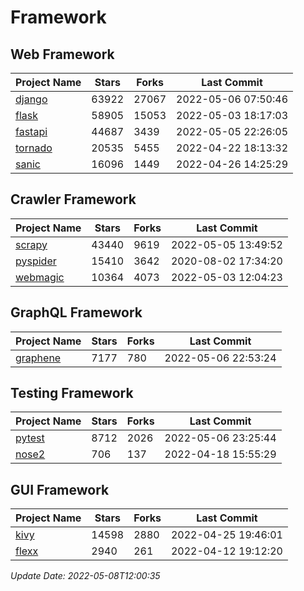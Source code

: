 # Framework

## Web Framework
| Project Name | Stars | Forks | Last Commit |
| ------------ | ----- | ----- | ----------- |
| [django](https://github.com/django/django) | 63922 | 27067 | 2022-05-06 07:50:46 |
| [flask](https://github.com/pallets/flask) | 58905 | 15053 | 2022-05-03 18:17:03 |
| [fastapi](https://github.com/tiangolo/fastapi) | 44687 | 3439 | 2022-05-05 22:26:05 |
| [tornado](https://github.com/tornadoweb/tornado) | 20535 | 5455 | 2022-04-22 18:13:32 |
| [sanic](https://github.com/sanic-org/sanic) | 16096 | 1449 | 2022-04-26 14:25:29 |

## Crawler Framework
| Project Name | Stars | Forks | Last Commit |
| ------------ | ----- | ----- | ----------- |
| [scrapy](https://github.com/scrapy/scrapy) | 43440 | 9619 | 2022-05-05 13:49:52 |
| [pyspider](https://github.com/binux/pyspider) | 15410 | 3642 | 2020-08-02 17:34:20 |
| [webmagic](https://github.com/code4craft/webmagic) | 10364 | 4073 | 2022-05-03 12:04:23 |

## GraphQL Framework
| Project Name | Stars | Forks | Last Commit |
| ------------ | ----- | ----- | ----------- |
| [graphene](https://github.com/graphql-python/graphene) | 7177 | 780 | 2022-05-06 22:53:24 |

## Testing Framework
| Project Name | Stars | Forks | Last Commit |
| ------------ | ----- | ----- | ----------- |
| [pytest](https://github.com/pytest-dev/pytest) | 8712 | 2026 | 2022-05-06 23:25:44 |
| [nose2](https://github.com/nose-devs/nose2) | 706 | 137 | 2022-04-18 15:55:29 |

## GUI Framework
| Project Name | Stars | Forks | Last Commit |
| ------------ | ----- | ----- | ----------- |
| [kivy](https://github.com/kivy/kivy) | 14598 | 2880 | 2022-04-25 19:46:01 |
| [flexx](https://github.com/flexxui/flexx) | 2940 | 261 | 2022-04-12 19:12:20 |

*Update Date: 2022-05-08T12:00:35*